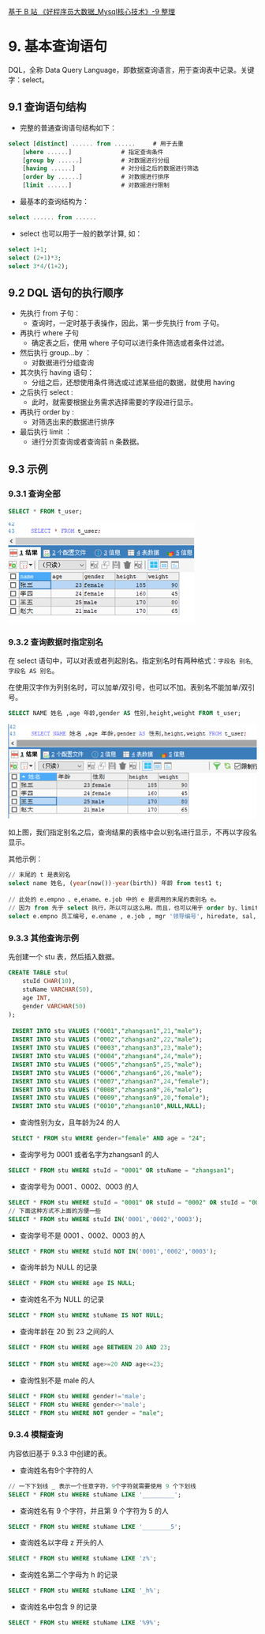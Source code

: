 [基于 B 站 《好程序员大数据_Mysql核心技术》-9 整理](https://www.bilibili.com/video/BV1ut4y1y7tt?p=9)


# 9. 基本查询语句

DQL，全称 Data Query Language，即数据查询语言，用于查询表中记录。关键字：select。

## 9.1 查询语句结构

* 完整的普通查询语句结构如下：

```sql
select [distinct] ...... from ......	 # 用于去重
	[where ......]				# 指定查询条件
	[group by ......]			# 对数据进行分组
	[having ......]				# 对分组之后的数据进行筛选
	[order by ......]			# 对数据进行排序
	[limit ......]				# 对数据进行限制
```

* 最基本的查询结构为：

```sql
select ...... from ......
```

* select 也可以用于一般的数学计算, 如：

```sql
select 1+1;
select (2+1)*3;
select 3*4/(1+2);
```

## 9.2 DQL 语句的执行顺序

* 先执行 from 子句：
	* 查询时，一定时基于表操作，因此，第一步先执行 from 子句。
* 再执行 where 子句
	* 确定表之后，使用 where 子句可以进行条件筛选或者条件过滤。
* 然后执行 group...by ：
	* 对数据进行分组查询
* 其次执行 having 语句：
	* 分组之后，还想使用条件筛选或过滤某些组的数据，就使用 having    
* 之后执行 select :
	* 此时，就需要根据业务需求选择需要的字段进行显示。
* 再执行 order by :
	* 对筛选出来的数据进行排序
* 最后执行 limit ：
	* 进行分页查询或者查询前 n 条数据。

## 9.3 示例

### 9.3.1 查询全部

```sql
SELECT * FROM t_user;
```

![](pics/9-1-查询全部数据.png)

### 9.3.2 查询数据时指定别名

在 select 语句中，可以对表或者列起别名。指定别名时有两种格式：`字段名 别名`, `字段名 AS 别名`。

在使用汉字作为列别名时，可以加单/双引号，也可以不加。表别名不能加单/双引号。

```sql
SELECT NAME 姓名 ,age 年龄,gender AS 性别,height,weight FROM t_user;
```

![](pics/9-2-查询时指定别名.png)

如上图，我们指定别名之后，查询结果的表格中会以别名进行显示，不再以字段名显示。

其他示例：

```sql
// 末尾的 t 是表别名
select name 姓名, (year(now())-year(birth)) 年龄 from test1 t;

// 此处的 e.empno 、e,ename、e.job 中的 e 是调用的末尾的表别名 e。
// 因为 from 先于 select 执行，所以可以这么用。而且，也可以用于 order by、limit 子句中
select e.empno 员工编号, e.ename , e.job , mgr '领导编号', hiredate, sal, comm, deptno from emp e;
```

### 9.3.3 其他查询示例

先创建一个 stu 表，然后插入数据。

```sql
CREATE TABLE stu( 
	stuId CHAR(10), 
	stuName VARCHAR(50), 
	age INT, 
	gender VARCHAR(50) 
);
 
 INSERT INTO stu VALUES ("0001","zhangsan1",21,"male"); 
 INSERT INTO stu VALUES ("0002","zhangsan2",22,"male"); 
 INSERT INTO stu VALUES ("0003","zhangsan3",23,"male"); 
 INSERT INTO stu VALUES ("0004","zhangsan4",24,"male"); 
 INSERT INTO stu VALUES ("0005","zhangsan5",25,"male"); 
 INSERT INTO stu VALUES ("0006","zhangsan6",26,"male"); 
 INSERT INTO stu VALUES ("0007","zhangsan7",24,"female"); 
 INSERT INTO stu VALUES ("0008","zhangsan8",26,"male"); 
 INSERT INTO stu VALUES ("0009","zhangsan9",20,"female"); 
 INSERT INTO stu VALUES ("0010","zhangsan10",NULL,NULL); 
```

* 查询性别为女，且年龄为24 的人

```sql
 SELECT * FROM stu WHERE gender="female" AND age = "24";
```

* 查询学号为 0001 或者名字为zhangsan1 的人

```sql
SELECT * FROM stu WHERE stuId = "0001" OR stuName = "zhangsan1";
```

* 查询学号为 0001 、0002、0003 的人

```sql
SELECT * FROM stu WHERE stuId = "0001" OR stuId = "0002" OR stuId = "0003";
// 下面这种方式不上面的方便一些
SELECT * FROM stu WHERE stuId IN('0001','0002','0003');
```

* 查询学号不是 0001 、0002、0003 的人

```sql
SELECT * FROM stu WHERE stuId NOT IN('0001','0002','0003');
```

* 查询年龄为 NULL 的记录

```sql
SELECT * FROM stu WHERE age IS NULL;
```

* 查询姓名不为 NULL 的记录

```sql
SELECT * FROM stu WHERE stuName IS NOT NULL;
```

* 查询年龄在 20 到 23 之间的人

```sql
SELECT * FROM stu WHERE age BETWEEN 20 AND 23;

SELECT * FROM stu WHERE age>=20 AND age<=23;
```

* 查询性别不是 male 的人

```sql
SELECT * FROM stu WHERE gender!='male';
SELECT * FROM stu WHERE gender<>'male';
SELECT * FROM stu WHERE NOT gender = "male";
```

### 9.3.4 模糊查询

内容依旧基于 9.3.3 中创建的表。

* 查询姓名有9个字符的人

```sql
// 一下下划线 _ 表示一个任意字符，9个字符就需要使用 9 个下划线
SELECT * FROM stu WHERE stuName LIKE '_________';
```

* 查询姓名有 9 个字符，并且第 9 个字符为 5 的人 

```sql
SELECT * FROM stu WHERE stuName LIKE '________5';
```

* 查询姓名以字母 z 开头的人

```sql
SELECT * FROM stu WHERE stuName LIKE 'z%';
```

* 查询姓名第二个字母为 h 的记录

```sql
SELECT * FROM stu WHERE stuName LIKE '_h%';
```

* 查询姓名中包含 9 的记录

```sql
SELECT * FROM stu WHERE stuName LIKE '%9%';
```
     